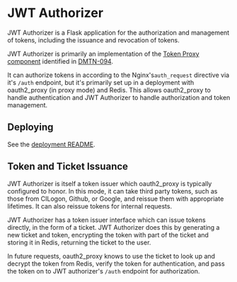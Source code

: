 # JWT Authorizer

JWT Authorizer is a Flask application for the authorization and management
of tokens, including the issuance and revocation of tokens.

JWT Authorizer is primarily an implementation of the 
[Token Proxy component](https://dmtn-094.lsst.io/#token-proxy)
identified in  [DMTN-094](https://dmtn-094.lsst.io).

It can authorize tokens in according to the Nginx's`auth_request` directive 
via it's ``/auth`` endpoint, but it's primarily set up in a deployment
with oauth2_proxy (in proxy mode) and Redis. This allows oauth2_proxy
to handle authentication and JWT Authorizer to handle authorization and
token management.

## Deploying
See the [deployment README](./kube/template/README.md).

## Token and Ticket Issuance

JWT Authorizer is itself a token issuer which oauth2_proxy is typically
configured to honor. In this mode, it can take third party tokens,
such as those from CILogon, Github, or Google, and reissue them
with appropriate lifetimes. It can also reissue tokens for internal
requests.

JWT Authorizer has a token issuer interface which can issue tokens 
directly, in the form of a ticket. JWT Authorizer does this by generating 
a new ticket and token, encrypting the token with part of the ticket and
storing it in Redis, returning the ticket to the user.

In future requests, oauth2_proxy knows to use the ticket to look up 
and decrypt the token from Redis, verify the token for authentication, 
and pass the token on to JWT authorizer's `/auth` endpoint for authorization.

